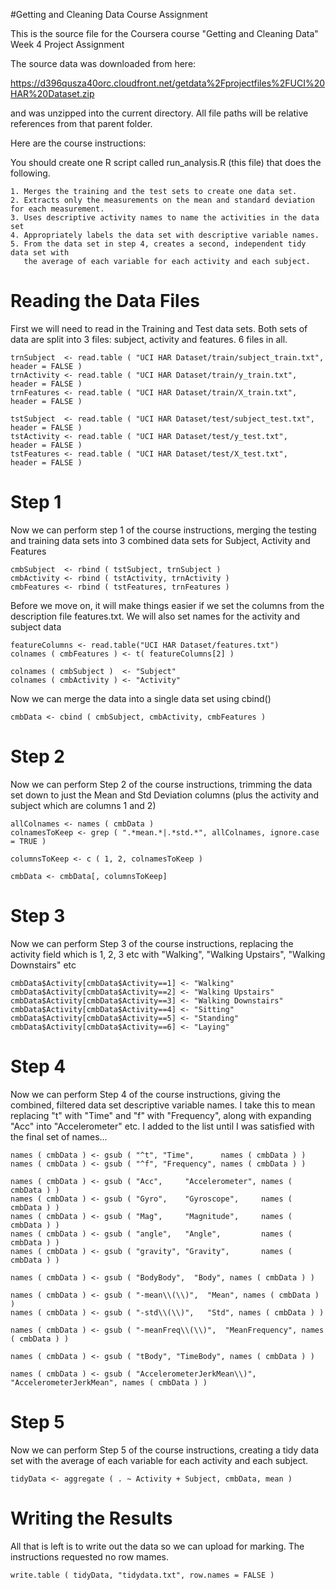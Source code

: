#Getting and Cleaning Data Course Assignment

This is the source file for the Coursera course "Getting and Cleaning Data" Week 4 Project Assignment

The source data was downloaded from here:

  https://d396qusza40orc.cloudfront.net/getdata%2Fprojectfiles%2FUCI%20HAR%20Dataset.zip 

and was unzipped into the current directory.  All file paths will be relative references from that parent folder.

Here are the course instructions:

You should create one R script called run_analysis.R (this file) that does the following. 

    1. Merges the training and the test sets to create one data set.
    2. Extracts only the measurements on the mean and standard deviation for each measurement. 
    3. Uses descriptive activity names to name the activities in the data set
    4. Appropriately labels the data set with descriptive variable names. 
    5. From the data set in step 4, creates a second, independent tidy data set with 
       the average of each variable for each activity and each subject.


# Reading the Data Files
First we will need to read in the Training and Test data sets.  Both sets of data are split into 3 files: subject, activity and features.  6 files in all.
```
trnSubject  <- read.table ( "UCI HAR Dataset/train/subject_train.txt", header = FALSE )
trnActivity <- read.table ( "UCI HAR Dataset/train/y_train.txt",       header = FALSE )
trnFeatures <- read.table ( "UCI HAR Dataset/train/X_train.txt",       header = FALSE )

tstSubject  <- read.table ( "UCI HAR Dataset/test/subject_test.txt", header = FALSE )
tstActivity <- read.table ( "UCI HAR Dataset/test/y_test.txt",       header = FALSE )
tstFeatures <- read.table ( "UCI HAR Dataset/test/X_test.txt",       header = FALSE )
```
# Step 1
Now we can perform step 1 of the course instructions, merging the testing and training data sets into 3 combined data sets for Subject, Activity and Features
```
cmbSubject  <- rbind ( tstSubject, trnSubject )
cmbActivity <- rbind ( tstActivity, trnActivity )
cmbFeatures <- rbind ( tstFeatures, trnFeatures )
```
Before we move on, it will make things easier if we set the columns from the description file features.txt.  We will also set names for the activity and subject data
```
featureColumns <- read.table("UCI HAR Dataset/features.txt")
colnames ( cmbFeatures ) <- t( featureColumns[2] )

colnames ( cmbSubject )  <- "Subject"
colnames ( cmbActivity ) <- "Activity"
```
Now we can merge the data into a single data set using cbind()
```
cmbData <- cbind ( cmbSubject, cmbActivity, cmbFeatures )
```
# Step 2
Now we can perform Step 2 of the course instructions, trimming the data set down to just the Mean and Std Deviation columns (plus the activity and subject which are columns 1 and 2)
```
allColnames <- names ( cmbData )
colnamesToKeep <- grep ( ".*mean.*|.*std.*", allColnames, ignore.case = TRUE )

columnsToKeep <- c ( 1, 2, colnamesToKeep )

cmbData <- cmbData[, columnsToKeep]
```
# Step 3
Now we can perform Step 3 of the course instructions, replacing the activity field which is 1, 2, 3 etc with "Walking", "Walking Upstairs", "Walking Downstairs" etc
```
cmbData$Activity[cmbData$Activity==1] <- "Walking"
cmbData$Activity[cmbData$Activity==2] <- "Walking Upstairs"
cmbData$Activity[cmbData$Activity==3] <- "Walking Downstairs"
cmbData$Activity[cmbData$Activity==4] <- "Sitting"
cmbData$Activity[cmbData$Activity==5] <- "Standing"
cmbData$Activity[cmbData$Activity==6] <- "Laying"
```
# Step 4
Now we can perform Step 4 of the course instructions, giving the combined, filtered data set descriptive variable names.  I take this to mean replacing "t" with "Time" and "f" with "Frequency", along with expanding "Acc" into "Accelerometer" etc.  I added to the list until I was satisfied with the final set of names...
```
names ( cmbData ) <- gsub ( "^t", "Time",      names ( cmbData ) )
names ( cmbData ) <- gsub ( "^f", "Frequency", names ( cmbData ) )

names ( cmbData ) <- gsub ( "Acc",     "Accelerometer", names ( cmbData ) )
names ( cmbData ) <- gsub ( "Gyro",    "Gyroscope",     names ( cmbData ) )
names ( cmbData ) <- gsub ( "Mag",     "Magnitude",     names ( cmbData ) )
names ( cmbData ) <- gsub ( "angle",   "Angle",         names ( cmbData ) )
names ( cmbData ) <- gsub ( "gravity", "Gravity",       names ( cmbData ) )

names ( cmbData ) <- gsub ( "BodyBody",  "Body", names ( cmbData ) )

names ( cmbData ) <- gsub ( "-mean\\(\\)",  "Mean", names ( cmbData ) )
names ( cmbData ) <- gsub ( "-std\\(\\)",   "Std", names ( cmbData ) )

names ( cmbData ) <- gsub ( "-meanFreq\\(\\)",  "MeanFrequency", names ( cmbData ) )

names ( cmbData ) <- gsub ( "tBody", "TimeBody", names ( cmbData ) )

names ( cmbData ) <- gsub ( "AccelerometerJerkMean\\)",  "AccelerometerJerkMean", names ( cmbData ) )
```
# Step 5
Now we can perform Step 5 of the course instructions, creating a tidy data set with the average of each variable for each activity and each subject.
```
tidyData <- aggregate ( . ~ Activity + Subject, cmbData, mean )
```
# Writing the Results
All that is left is to write out the data so we can upload for marking.  The instructions requested no row mames.
```
write.table ( tidyData, "tidydata.txt", row.names = FALSE )
```
